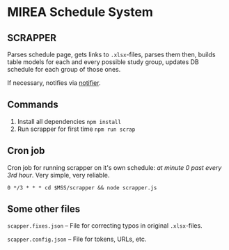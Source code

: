 # MIREA Schedule System

## SCRAPPER

Parses schedule page, gets links to `.xlsx`-files, parses them then, builds table models for each and every possible study group, updates DB schedule for each group of those ones.
<br>

If necessary, notifies via [notifier](https://github.com/serguun42/mss/tree/master/notifier).


## Commands

1. Install all dependencies `npm install`
2. Run scrapper for first time `npm run scrap`


## Cron job

Cron job for running scrapper on it's own schedule: *at minute 0 past every 3rd hour*. Very simple, very reliable.

`0 */3 * * * cd $MSS/scrapper && node scrapper.js`


## Some other files
`scapper.fixes.json` – File for correcting typos in original `.xlsx`-files.
<br>

`scapper.config.json` – File for tokens, URLs, etc.
